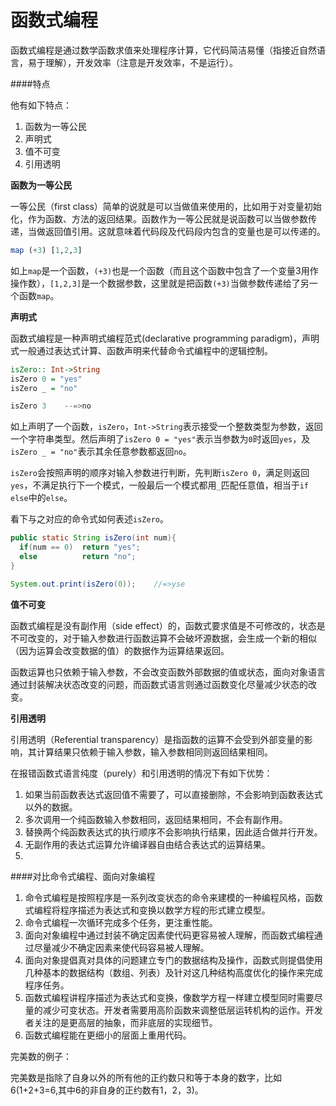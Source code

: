 # 函数式编程

函数式编程是通过数学函数求值来处理程序计算，它代码简洁易懂（指接近自然语言，易于理解），开发效率（注意是开发效率，不是运行）。

####特点

他有如下特点：

1. 函数为一等公民
2. 声明式
3. 值不可变
4. 引用透明

**函数为一等公民**

一等公民（first class）简单的说就是可以当做值来使用的，比如用于对变量初始化，作为函数、方法的返回结果。函数作为一等公民就是说函数可以当做参数传递，当做返回值引用。这就意味着代码段及代码段内包含的变量也是可以传递的。

```haskell
map (+3) [1,2,3]
```
如上`map`是一个函数，`(+3)`也是一个函数（而且这个函数中包含了一个变量3用作操作数），`[1,2,3]`是一个数据参数，这里就是把函数`(+3)`当做参数传递给了另一个函数`map`。

**声明式**

函数式编程是一种声明式编程范式(declarative programming paradigm)，声明式一般通过表达式计算、函数声明来代替命令式编程中的逻辑控制。

```haskell
isZero:: Int->String
isZero 0 = "yes"
isZero _ = "no"

isZero 3    --=>no
```
如上声明了一个函数，`isZero`，`Int->String`表示接受一个整数类型为参数，返回一个字符串类型。然后声明了`isZero 0 = "yes"`表示当参数为`0`时返回`yes`，及`isZero _ = "no"`表示其余任意参数都返回`no`。

`isZero`会按照声明的顺序对输入参数进行判断，先判断`isZero 0`，满足则返回`yes`，不满足执行下一个模式，一般最后一个模式都用`_`匹配任意值，相当于`if else`中的`else`。

看下与之对应的命令式如何表述`isZero`。

```java
public static String isZero(int num){
  if(num == 0)  return "yes";
  else          return "no";
}

System.out.print(isZero(0));    //=>yse
```

**值不可变**

函数式编程是没有副作用（side effect）的，函数式要求值是不可修改的，状态是不可改变的，对于输入参数进行函数运算不会破坏源数据，会生成一个新的相似（因为运算会改变数据的值）的数据作为运算结果返回。

函数运算也只依赖于输入参数，不会改变函数外部数据的值或状态，面向对象语言通过封装解决状态改变的问题，而函数式语言则通过函数变化尽量减少状态的改变。


**引用透明**

引用透明（Referential transparency）是指函数的运算不会受到外部变量的影响，其计算结果只依赖于输入参数，输入参数相同则返回结果相同。

在报错函数式语言纯度（purely）和引用透明的情况下有如下优势：

1. 如果当前函数表达式返回值不需要了，可以直接删除，不会影响到函数表达式以外的数据。
2. 多次调用一个纯函数输入参数相同，返回结果相同，不会有副作用。
3. 替换两个纯函数表达式的执行顺序不会影响执行结果，因此适合做并行开发。
4. 无副作用的表达式运算允许编译器自由结合表达式的运算结果。
5. 

####对比命令式编程、面向对象编程

1. 命令式编程是按照程序是一系列改变状态的命令来建模的一种编程风格，函数式编程将程序描述为表达式和变换以数学方程的形式建立模型。
2. 命令式编程一次循环完成多个任务，更注重性能。
3. 面向对象编程中通过封装不确定因素使代码更容易被人理解，而函数式编程通过尽量减少不确定因素来使代码容易被人理解。
4. 面向对象提倡真对具体的问题建立专门的数据结构及操作，函数式则提倡使用几种基本的数据结构（数组、列表）及针对这几种结构高度优化的操作来完成程序任务。
5. 函数式编程讲程序描述为表达式和变换，像数学方程一样建立模型同时需要尽量的减少可变状态。开发者需要用高阶函数来调整低层运转机构的运作。开发者关注的是更高层的抽象，而非底层的实现细节。
6. 函数式编程能在更细小的层面上重用代码。





完美数的例子：

完美数是指除了自身以外的所有他的正约数只和等于本身的数字，比如6(1+2+3=6,其中6的非自身的正约数有1，2，3)。


